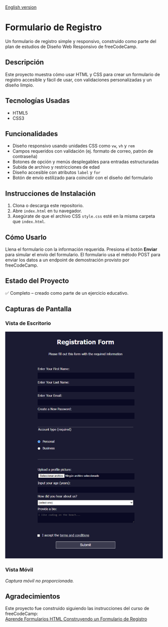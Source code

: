 [English version](./README.md)

# Formulario de Registro

Un formulario de registro simple y responsivo, construido como parte del plan de estudios de Diseño Web Responsivo de freeCodeCamp.

## Descripción

Este proyecto muestra cómo usar HTML y CSS para crear un formulario de registro accesible y fácil de usar, con validaciones personalizadas y un diseño limpio.

## Tecnologías Usadas

- HTML5  
- CSS3  

## Funcionalidades

- Diseño responsivo usando unidades CSS como `vw`, `vh` y `rem`
- Campos requeridos con validación (ej. formato de correo, patrón de contraseña)
- Botones de opción y menús desplegables para entradas estructuradas
- Subida de archivo y restricciones de edad
- Diseño accesible con atributos `label` y `for`
- Botón de envío estilizado para coincidir con el diseño del formulario

## Instrucciones de Instalación

1. Clona o descarga este repositorio.
2. Abre `index.html` en tu navegador.
3. Asegúrate de que el archivo CSS `style.css` esté en la misma carpeta que `index.html`.

## Cómo Usarlo

Llena el formulario con la información requerida. Presiona el botón **Enviar** para simular el envío del formulario. El formulario usa el método POST para enviar los datos a un endpoint de demostración provisto por freeCodeCamp.

## Estado del Proyecto

✅ Completo – creado como parte de un ejercicio educativo.

## Capturas de Pantalla

### Vista de Escritorio

![Formulario de Registro - Vista Escritorio](./screenshots/registration-form-screenshot.png)

### Vista Móvil

*Captura móvil no proporcionada.*

## Agradecimientos

Este proyecto fue construido siguiendo las instrucciones del curso de freeCodeCamp:  
[Aprende Formularios HTML Construyendo un Formulario de Registro](https://www.freecodecamp.org/learn/2022/responsive-web-design/learn-html-forms-by-building-a-registration-form/)
